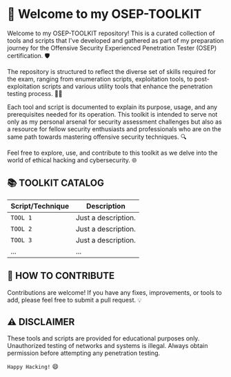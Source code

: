 # 🧰 Welcome to my OSEP-TOOLKIT

Welcome to my OSEP-TOOLKIT repository! This is a curated collection of tools and scripts that I've developed and gathered as part of my preparation journey for the Offensive Security Experienced Penetration Tester (OSEP) certification. 🛡️

The repository is structured to reflect the diverse set of skills required for the exam, ranging from enumeration scripts, exploitation tools, to post-exploitation scripts and various utility tools that enhance the penetration testing process. 🕵️‍♂️

Each tool and script is documented to explain its purpose, usage, and any prerequisites needed for its operation. This toolkit is intended to serve not only as my personal arsenal for security assessment challenges but also as a resource for fellow security enthusiasts and professionals who are on the same path towards mastering offensive security techniques. 🔍

Feel free to explore, use, and contribute to this toolkit as we delve into the world of ethical hacking and cybersecurity. 🌐

## 📚 TOOLKIT CATALOG

| Script/Technique | Description | 
|------------------|-------------|
| `TOOL 1` | Just a description. | 
| `TOOL 2` | Just a description. |
| `TOOL 3` | Just a description. |
| ... | ... |

## 🤝 HOW TO CONTRIBUTE

Contributions are welcome! If you have any fixes, improvements, or tools to add, please feel free to submit a pull request. 💡

## ⚠️ DISCLAIMER

These tools and scripts are provided for educational purposes only. Unauthorized testing of networks and systems is illegal. Always obtain permission before attempting any penetration testing.

`Happy Hacking!` 😄
